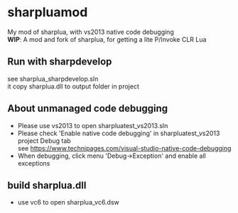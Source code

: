 # sharpluamod
My mod of sharplua, with vs2013 native code debugging  
**WIP**: A mod and fork of sharplua, for getting a lite P/Invoke CLR Lua

## Run with sharpdevelop  
see sharplua_sharpdevelop.sln  
it copy sharplua.dll to output folder in project  

## About unmanaged code debugging  
* Please use vs2013 to open sharpluatest_vs2013.sln  
* Please check 'Enable native code debugging' in sharpluatest_vs2013 project Debug tab  
see https://www.technipages.com/visual-studio-native-code-debugging  
* When debugging, click menu 'Debug->Exception' and enable all exceptions  

## build sharplua.dll  
* use vc6 to open sharplua_vc6.dsw  
